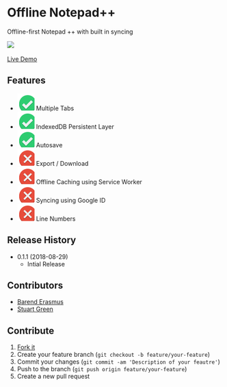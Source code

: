 # Offline Notepad++
Offline-first Notepad ++ with built in syncing

![](https://img.shields.io/badge/version-v0.1.0-brightgreen.svg?style=flat-square)

[Live Demo](https://barend-erasmus.github.io/offline-notepad-pp/public/index.html)

## Features

* ![](docs/images/implemented.svg) Multiple Tabs
* ![](docs/images/implemented.svg) IndexedDB Persistent Layer
* ![](docs/images/implemented.svg) Autosave
* ![](docs/images/not-implemented.svg) Export / Download
* ![](docs/images/not-implemented.svg) Offline Caching using Service Worker
* ![](docs/images/not-implemented.svg) Syncing using Google ID
* ![](docs/images/not-implemented.svg) Line Numbers

## Release History

* 0.1.1 (2018-08-29)
    * Intial Release

## Contributors

* [Barend Erasmus](https://www.linkedin.com/in/developersworkspace)
* [Stuart Green](https://www.linkedin.com/in/stuartngreen)

## Contribute

1. [Fork it](https://github.com/barend-erasmus/offline-notepad-pp/fork)
2. Create your feature branch (`git checkout -b feature/your-feature`)
3. Commit your changes (`git commit -am 'Description of your feautre'`)
4. Push to the branch (`git push origin feature/your-feature`)
5. Create a new pull request